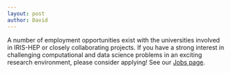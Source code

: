 ```yaml
---
layout: post
author: David
---
```


A number of employment opportunities exist with the universities involved in IRIS-HEP or closely collaborating projects. 
If you have a strong interest in challenging computational and data science problems in an exciting research environment, 
please consider applying! See our [Jobs page](/jobs.html).
